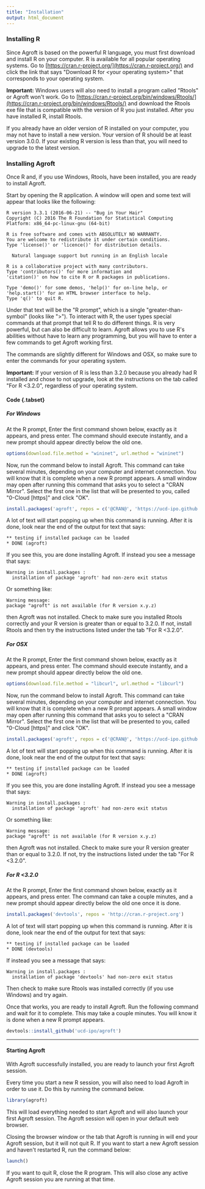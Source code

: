 ```yaml
---
title: "Installation"
output: html_document
---
```


### Installing R

Since Agroft is based on the powerful R language, you must first download and install R on your computer. R is available for all popular operating systems. Go to [https://cran.r-project.org/](https://cran.r-project.org/) and click the link that says "Download R for \<your operating system\>" that corresponds to your operating system. 

**Important:** Windows users will also need to install a program called "Rtools" or Agroft won't work. Go to [https://cran.r-project.org/bin/windows/Rtools/](https://cran.r-project.org/bin/windows/Rtools/) and download the Rtools exe file that is compatible with the version of R you just installed. After you have installed R, install Rtools. 

If you already have an older version of R installed on your computer, you may not have to install a new version. Your version of R should be at least version 3.0.0. If your existing R version is less than that, you will need to upgrade to the latest version. 

### Installing Agroft

Once R and, if you use Windows, Rtools, have been installed, you are ready to install Agroft. 

Start by opening the R application. A window will open and some text will appear that looks like the following:


```
R version 3.3.1 (2016-06-21) -- "Bug in Your Hair"
Copyright (C) 2016 The R Foundation for Statistical Computing
Platform: x86_64-pc-linux-gnu (64-bit)

R is free software and comes with ABSOLUTELY NO WARRANTY.
You are welcome to redistribute it under certain conditions.
Type 'license()' or 'licence()' for distribution details.

  Natural language support but running in an English locale

R is a collaborative project with many contributors.
Type 'contributors()' for more information and
'citation()' on how to cite R or R packages in publications.

Type 'demo()' for some demos, 'help()' for on-line help, or
'help.start()' for an HTML browser interface to help.
Type 'q()' to quit R.
```

Under that text will be the "R prompt", which is a single "greater-than-symbol" (looks like ">"). To interact with R, the user types special commands at that prompt that tell R to do different things. R is very powerful, but can also be difficult to learn. Agroft allows you to use R's abilities without have to learn any programming, but you will have to enter a few commands to get Agroft working first. 

The commands are slightly different for Windows and OSX, so make sure to enter the commands for your operating system. 

**Important:** If your version of R is less than 3.2.0 because you already had R installed and chose to not upgrade, look at the instructions on the tab called "For R <3.2.0", regardless of your operating system. 


#### Code {.tabset}

##### For Windows

At the R prompt, Enter the first command shown below, exactly as it appears, and press enter. The command should execute instantly, and a new prompt should appear directly below the old one.  

```R
options(download.file.method = "wininet", url.method = "wininet")
```

Now, run the command below to install Agroft. This command can take several minutes, depending on your computer and internet connection. You will know that it is complete when a new R prompt appears. A small window may open after running this command that asks you to select a "CRAN Mirror". Select the first one in the list that will be presented to you, called "0-Cloud [https]" and click "OK". 

```R
install.packages('agroft', repos = c('@CRAN@', 'https://ucd-ipo.github.io/agroft'), type='source')
```

A lot of text will start popping up when this command is running. After it is done, look near the end of the output for text that says:

```
** testing if installed package can be loaded
* DONE (agroft)
```

If you see this, you are done installing Agroft. If instead you see a message that says:

```
Warning in install.packages :
  installation of package 'agroft' had non-zero exit status
```

Or something like:

```
Warning message:
package "agroft" is not available (for R version x.y.z) 
```

then Agroft was not installed. Check to make sure you installed Rtools correctly and your R version is greater than or equal to 3.2.0. If not, install Rtools and then try the instructions listed under the tab "For  R <3.2.0".


##### For OSX

At the R prompt, Enter the first command shown below, exactly as it appears, and press enter. The command should execute instantly, and a new prompt should appear directly below the old one.  

```R
options(download.file.method = "libcurl", url.method = "libcurl")
```

Now, run the command below to install Agroft. This command can take several minutes, depending on your computer and internet connection. You will know that it is complete when a new R prompt appears. A small window may open after running this command that asks you to select a "CRAN Mirror". Select the first one in the list that will be presented to you, called "0-Cloud [https]" and click "OK". 

```R
install.packages('agroft', repos = c('@CRAN@', 'https://ucd-ipo.github.io/agroft'), type='source')
```

A lot of text will start popping up when this command is running. After it is done, look near the end of the output for text that says:

```
** testing if installed package can be loaded
* DONE (agroft)
```

If you see this, you are done installing Agroft. If instead you see a message that says:

```
Warning in install.packages :
  installation of package 'agroft' had non-zero exit status
```

Or something like:

```
Warning message:
package "agroft" is not available (for R version x.y.z) 
```

then Agroft was not installed. Check to make sure your R version greater than or equal to 3.2.0. If not, try the instructions listed under the tab "For  R <3.2.0".

##### For  R <3.2.0

At the R prompt, Enter the first command shown below, exactly as it appears, and press enter. The command can take a couple minutes, and a new prompt should appear directly below the old one once it is done. 

```R
install.packages('devtools', repos = 'http://cran.r-project.org')
```

A lot of text will start popping up when this command is running. After it is done, look near the end of the output for text that says:

```
** testing if installed package can be loaded
* DONE (devtools)
```


If instead you see a message that says:

```
Warning in install.packages :
  installation of package 'devtools' had non-zero exit status
```

Then check to make sure Rtools was installed correctly (if you use Windows) and try again.

Once that works, you are ready to install Agroft. Run the following command and wait for it to complete. This may take a couple minutes. You will know it is done when a new R prompt appears. 

```R
devtools::install_github('ucd-ipo/agroft')
```
--------------------
#### Starting Agroft

With Agroft successfully installed, you are ready to launch your first Agroft session. 

Every time you start a new R session, you will also need to load Agroft in order to use it. Do this by running the command below. 

```R
library(agroft)
```

This will load everything needed to start Agroft and will also launch your first Agroft session. The Agroft session will open in your default web browser.

Closing the browser window or the tab that Agroft is running in will end your Agroft session, but it will not quit R. If you want to start a new Agroft session and haven't restarted R, run the command below:

```R
launch()
```

If you want to quit R, close the R program. This will also close any active Agroft session you are running at that time. 




